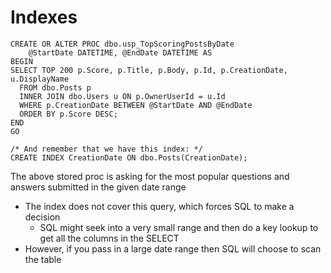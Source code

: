 # Indexes

```
CREATE OR ALTER PROC dbo.usp_TopScoringPostsByDate
	@StartDate DATETIME, @EndDate DATETIME AS
BEGIN
SELECT TOP 200 p.Score, p.Title, p.Body, p.Id, p.CreationDate, u.DisplayName
  FROM dbo.Posts p
  INNER JOIN dbo.Users u ON p.OwnerUserId = u.Id
  WHERE p.CreationDate BETWEEN @StartDate AND @EndDate
  ORDER BY p.Score DESC;
END
GO

/* And remember that we have this index: */
CREATE INDEX CreationDate ON dbo.Posts(CreationDate);
```

The above stored proc is asking for the most popular questions and answers submitted in the given date range

* The index does not cover this query, which forces SQL to make a decision
  * SQL might seek into a very small range and then do a key lookup to get all the columns in the SELECT
* However, if you pass in a large date range then SQL will choose to scan the table
